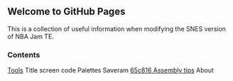 ## Welcome to GitHub Pages

This is a collection of useful information when modifying the SNES version of NBA Jam TE.

### Contents

[Tools](tools.html)
Title screen code
Palettes
Saveram
[65c816 Assembly tips](65c816_assembly_tips.html)
About
